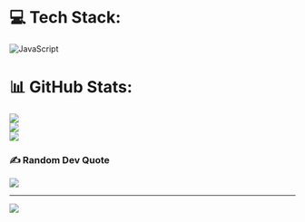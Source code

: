
# 💻 Tech Stack:
![JavaScript](https://img.shields.io/badge/javascript-%23323330.svg?style=for-the-badge&logo=javascript&logoColor=%23F7DF1E)
# 📊 GitHub Stats:
![](https://github-readme-stats.vercel.app/api?username=mohanakrishnnappa&theme=gruvbox&hide_border=false&include_all_commits=true&count_private=true)<br/>
![](https://github-readme-streak-stats.herokuapp.com/?user=mohanakrishnnappa&theme=gruvbox&hide_border=false)<br/>
![](https://github-readme-stats.vercel.app/api/top-langs/?username=mohanakrishnnappa&theme=gruvbox&hide_border=false&include_all_commits=true&count_private=true&layout=compact)

### ✍️ Random Dev Quote
![](https://quotes-github-readme.vercel.app/api?type=horizontal&theme=gruvbox)

---
[![](https://visitcount.itsvg.in/api?id=mohanakrishnnappa&icon=6&color=3)](https://visitcount.itsvg.in)

<!-- Proudly created with GPRM ( https://gprm.itsvg.in ) -->
